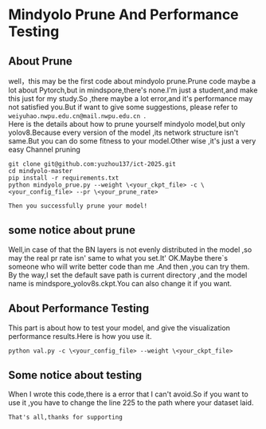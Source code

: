 Mindyolo Prune And Performance Testing
====================

About Prune
--------

   well，this may be the first code about mindyolo prune.Prune code maybe a lot about Pytorch,but in mindspore,there's none.I'm just a student,and make this just for my study.So ,there maybe a lot error,and it's performance may not satisfied you.But if want to give some suggestions, please refer to  `weiyuhao.nwpu.edu.cn@mail.nwpu.edu.cn `.<br>
   Here is the details about how to prune yourself mindyolo model,but only yolov8.Because every version of the model ,its network structure isn't same.But you can do some fitness to your model.Other wise ,it's just a very easy Channel pruning<br>
   ```
   git clone git@github.com:yuzhou137/ict-2025.git
   cd mindyolo-master
   pip install -r requirements.txt
   python mindyolo_prue.py --weight \<your_ckpt_file> -c \<your_config_file> --pr \<your_prune_rate>
   ```

   
   `Then you successfully prune your model!`<br>

## some notice about prune
   Well,in case of that the BN layers is not evenly distributed in the model ,so may the real pr rate isn' same to what you set.It' OK.Maybe there`s someone who will write better code than me .And then ,you can try them.<br>
   By the way,I set the default save path is current directory ,and the model name is  mindspore_yolov8s.ckpt.You can also change it if you want.<br>


About Performance Testing
-------

  This part is about how to test your model, and give the visualization performance results.Here is how you use it.<br>

  ```
  python val.py -c \<your_config_file> --weight \<your_ckpt_file>
  
  ```
## Some notice about testing
  When I wrote this code,there is a error that I can't avoid.So if you want to use it ,you have to change the line 225 to the path where your dataset laid.




`That's all,thanks for supporting`
  

